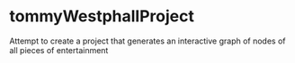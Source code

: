 # tommyWestphallProject
Attempt to create a project that generates an interactive graph of nodes of all pieces of entertainment
